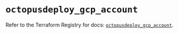 # `octopusdeploy_gcp_account`

Refer to the Terraform Registry for docs: [`octopusdeploy_gcp_account`](https://registry.terraform.io/providers/octopusdeploylabs/octopusdeploy/0.43.2/docs/resources/gcp_account).
